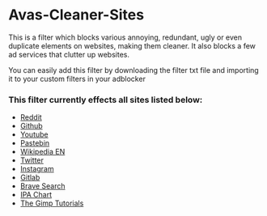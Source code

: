 # Avas-Cleaner-Sites

This is a filter which blocks various annoying, redundant, ugly or even duplicate elements on websites, making them cleaner. It also blocks a few ad services that clutter up websites.

You can easily add this filter by downloading the filter txt file and importing it to your custom filters in your adblocker


### This filter currently effects all sites listed below:

- [Reddit](https://www.reddit.com/)
- [Github](https://www.github.com/)
- [Youtube](https://www.youtube.com/)
- [Pastebin](https://www.pastebin.com/)
- [Wikipedia EN](https://en.wikipedia.org/)
- [Twitter](https://www.twitter.com/)
- [Instagram](https://www.instagram.com/)
- [Gitlab](https://gitlab.com/)
- [Brave Search](https://search.brave.com/)
- [IPA Chart](https://ipachart.com/)
- [The Gimp Tutorials](https://thegimptutorials.com/)
